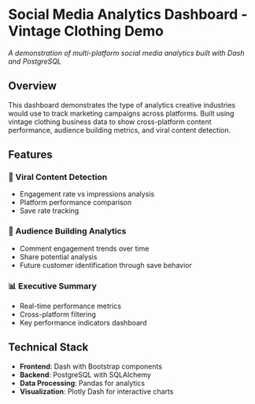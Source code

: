 # Social Media Analytics Dashboard - Vintage Clothing Demo

*A demonstration of multi-platform social media analytics built with Dash and PostgreSQL*

## Overview

This dashboard demonstrates the type of analytics creative industries would use to track marketing campaigns across platforms. Built using vintage clothing business data to show cross-platform content performance, audience building metrics, and viral content detection.

## Features

### 🚀 Viral Content Detection
- Engagement rate vs impressions analysis
- Platform performance comparison  
- Save rate tracking

### 👥 Audience Building Analytics
- Comment engagement trends over time
- Share potential analysis
- Future customer identification through save behavior

### 📊 Executive Summary
- Real-time performance metrics
- Cross-platform filtering
- Key performance indicators dashboard

## Technical Stack

- **Frontend**: Dash with Bootstrap components
- **Backend**: PostgreSQL with SQLAlchemy
- **Data Processing**: Pandas for analytics
- **Visualization**: Plotly Dash for interactive charts
